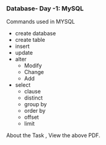 ### Database- Day -1: MySQL ###   
Commands used in MYSQL 
* create database   
* create table   
* insert   
* update   
* alter   
  - Modify   
  - Change   
  - Add   
* select    
  - clause   
  - distinct   
  - group by   
  - order by   
  - offset   
  - limit   
   
About the Task , View the above PDF.   